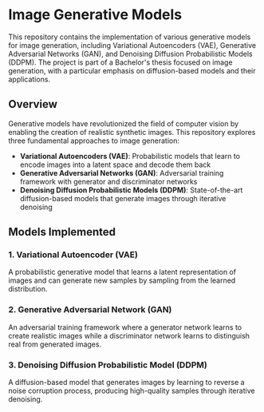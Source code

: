 # Image Generative Models

This repository contains the implementation of various generative models for image generation, including Variational Autoencoders (VAE), Generative Adversarial Networks (GAN), and Denoising Diffusion Probabilistic Models (DDPM). The project is part of a Bachelor's thesis focused on image generation, with a particular emphasis on diffusion-based models and their applications.

## Overview

Generative models have revolutionized the field of computer vision by enabling the creation of realistic synthetic images. This repository explores three fundamental approaches to image generation:

- **Variational Autoencoders (VAE)**: Probabilistic models that learn to encode images into a latent space and decode them back
- **Generative Adversarial Networks (GAN)**: Adversarial training framework with generator and discriminator networks
- **Denoising Diffusion Probabilistic Models (DDPM)**: State-of-the-art diffusion-based models that generate images through iterative denoising

## Models Implemented

### 1. Variational Autoencoder (VAE)
A probabilistic generative model that learns a latent representation of images and can generate new samples by sampling from the learned distribution.

### 2. Generative Adversarial Network (GAN)
An adversarial training framework where a generator network learns to create realistic images while a discriminator network learns to distinguish real from generated images.

### 3. Denoising Diffusion Probabilistic Model (DDPM)
A diffusion-based model that generates images by learning to reverse a noise corruption process, producing high-quality samples through iterative denoising.
